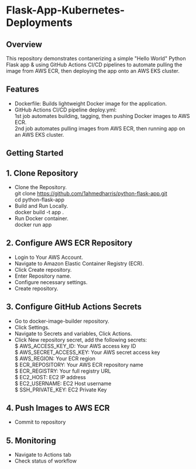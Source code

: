 # Flask-App-Kubernetes-Deployments
## Overview
This repository demonstrates contanerizing a simple "Hello World" Python Flask app & using GitHub Actions CI/CD pipelines to automate pulling the image from AWS ECR, then deploying the app onto an AWS EKS cluster. 
## Features
- Dockerfile:
Builds lightweight Docker image for the application.  
- GitHub Actions CI/CD pipeline deploy.yml: <br> 1st job automates building, tagging, then pushing Docker images to AWS ECR. <br> 2nd job automates pulling images from AWS ECR, then running app on an AWS EKS cluster.  
## Getting Started
## 1. Clone Repository
- Clone the Repository.   
git clone  https://github.com/1ahmedharris/python-flask-app.git  
cd python-flask-app  
- Build and Run Locally.   
docker build -t app .    
- Run Docker container.  
docker run app
## 2. Configure AWS ECR Repository 
- Login to Your AWS Account.
- Navigate to Amazon Elastic Container Registry (ECR).
- Click Create repository.
- Enter Repository name.
- Configure necessary settings.
- Create repository.
## 3. Configure GitHub Actions Secrets
- Go to docker-image-builder repository.
- Click Settings.
- Navigate to Secrets and variables, Click Actions.
- Click New repository secret, add the following secrets:  
$ AWS_ACCESS_KEY_ID: Your AWS access key ID  
$ AWS_SECRET_ACCESS_KEY: Your AWS secret access key   
$ AWS_REGION: Your ECR region      
$ ECR_REPOSITORY: Your AWS ECR repository name  
$ ECR_REGISTRY: Your full registry URL  
$ EC2_HOST: EC2 IP address  
$ EC2_USERNAME: EC2 Host username  
$ SSH_PRIVATE_KEY: EC2 Private Key  
## 4. Push Images to AWS ECR
- Commit to repository
## 5. Monitoring 
- Navigate to Actions tab
- Check status of workflow 
